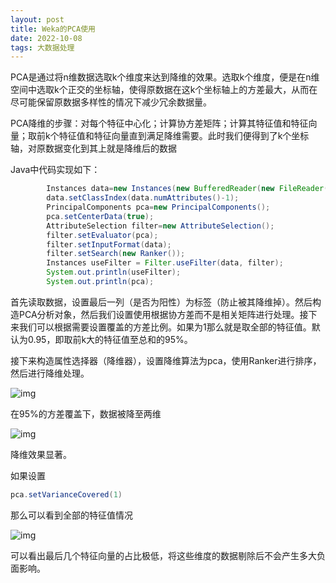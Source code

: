```yaml
---
layout: post
title: Weka的PCA使用
date: 2022-10-08
tags: 大数据处理
---
```


PCA是通过将n维数据选取k个维度来达到降维的效果。选取k个维度，便是在n维空间中选取k个正交的坐标轴，使得原数据在这k个坐标轴上的方差最大，从而在尽可能保留原数据多样性的情况下减少冗余数据量。

PCA降维的步骤：对每个特征中心化；计算协方差矩阵；计算其特征值和特征向量；取前k个特征值和特征向量直到满足降维需要。此时我们便得到了k个坐标轴，对原数据变化到其上就是降维后的数据

Java中代码实现如下：

```java
		Instances data=new Instances(new BufferedReader(new FileReader("diabetes.arff")));
        data.setClassIndex(data.numAttributes()-1);
        PrincipalComponents pca=new PrincipalComponents();
        pca.setCenterData(true);
        AttributeSelection filter=new AttributeSelection();
        filter.setEvaluator(pca);
        filter.setInputFormat(data);
        filter.setSearch(new Ranker());
        Instances useFilter = Filter.useFilter(data, filter);
        System.out.println(useFilter);
        System.out.println(pca);
```

首先读取数据，设置最后一列（是否为阳性）为标签（防止被其降维掉）。然后构造PCA分析对象，然后我们设置使用根据协方差而不是相关矩阵进行处理。接下来我们可以根据需要设置覆盖的方差比例。如果为1那么就是取全部的特征值。默认为0.95，即取前k大的特征值至总和的95%。

接下来构造属性选择器（降维器），设置降维算法为pca，使用Ranker进行排序，然后进行降维处理。

![img](https://newtank1.github.io/assets/images/clip_image001.png)

在95%的方差覆盖下，数据被降至两维

![img](https://newtank1.github.io/assets/images/clip_image002.png)

降维效果显著。

如果设置

```java
pca.setVarianceCovered(1)
```

那么可以看到全部的特征值情况

![img](https://newtank1.github.io/assets/images/clip_image003.png)

可以看出最后几个特征向量的占比极低，将这些维度的数据剔除后不会产生多大负面影响。

